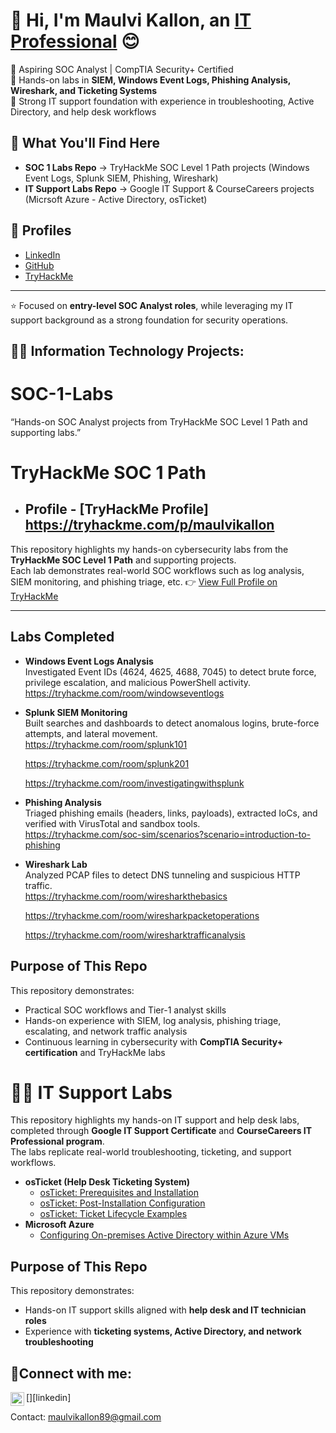 # 👋 Hi, I'm Maulvi Kallon, an <a href="https://linkedin.com/in/Josh">IT Professional</a> 😊 </h1>


🔹 Aspiring SOC Analyst | CompTIA Security+ Certified  
🔹 Hands-on labs in **SIEM, Windows Event Logs, Phishing Analysis, Wireshark, and Ticketing Systems**  
🔹 Strong IT support foundation with experience in troubleshooting, Active Directory, and help desk workflows  

## 🚀 What You'll Find Here
- **SOC 1 Labs Repo** → TryHackMe SOC Level 1 Path projects (Windows Event Logs, Splunk SIEM, Phishing, Wireshark)  
- **IT Support Labs Repo** → Google IT Support & CourseCareers projects (Micrsoft Azure - Active Directory, osTicket)  

## 🔗 Profiles
- [LinkedIn](https://linkedin.com/in/maulvi-kallon-016392281)  
- [GitHub](https://github.com/maulvikallon)  
- [TryHackMe](https://tryhackme.com/p/maulvikallon)  
 

---
⭐ Focused on **entry-level SOC Analyst roles**, while leveraging my IT support background as a strong foundation for security operations.



<h2>👨‍💻 Information Technology Projects:</h2>


# SOC-1-Labs
“Hands-on SOC Analyst projects from TryHackMe SOC Level 1 Path and supporting labs.”

# TryHackMe SOC 1 Path 
- ## Profile  - [TryHackMe Profile] https://tryhackme.com/p/maulvikallon


This repository highlights my hands-on cybersecurity labs from the **TryHackMe SOC Level 1 Path** and supporting projects.  
Each lab demonstrates real-world SOC workflows such as log analysis, SIEM monitoring, and phishing triage, etc. 👉 [View Full Profile on TryHackMe](https://tryhackme.com/p/maulvikallon)

---

## Labs Completed

- **Windows Event Logs Analysis**  
  Investigated Event IDs (4624, 4625, 4688, 7045) to detect brute force, privilege escalation, and malicious PowerShell activity.  
  https://tryhackme.com/room/windowseventlogs 
- **Splunk SIEM Monitoring**  
  Built searches and dashboards to detect anomalous logins, brute-force attempts, and lateral movement.  
  https://tryhackme.com/room/splunk101

   https://tryhackme.com/room/splunk201

   https://tryhackme.com/room/investigatingwithsplunk

- **Phishing Analysis**  
  Triaged phishing emails (headers, links, payloads), extracted IoCs, and verified with VirusTotal and sandbox tools.  
  https://tryhackme.com/soc-sim/scenarios?scenario=introduction-to-phishing

- **Wireshark Lab**  
  Analyzed PCAP files to detect DNS tunneling and suspicious HTTP traffic.  
  https://tryhackme.com/room/wiresharkthebasics

  https://tryhackme.com/room/wiresharkpacketoperations

  https://tryhackme.com/room/wiresharktrafficanalysis


## Purpose of This Repo
This repository demonstrates:
- Practical SOC workflows and Tier-1 analyst skills  
- Hands-on experience with SIEM, log analysis, phishing triage, escalating, and network traffic analysis   
- Continuous learning in cybersecurity with **CompTIA Security+ certification** and TryHackMe labs








# 👨‍💻 IT Support Labs

This repository highlights my hands-on IT support and help desk labs, completed through **Google IT Support Certificate** and **CourseCareers IT Professional program**.  
The labs replicate real-world troubleshooting, ticketing, and support workflows.


- <b>osTicket (Help Desk Ticketing System)</b>
  - [osTicket: Prerequisites and Installation](https://github.com/maulvikallon/osticket-prereqs)
  - [osTicket: Post-Installation Configuration](https://github.com/maulvikallon/post-install-config)
  - [osTicket: Ticket Lifecycle Examples](https://github.com/maulvikallon/ticket-lifecycle)
- <b>Microsoft Azure</b>
  - [Configuring On-premises Active Directory within Azure VMs](https://github.com/maulvikallon/configure-ad)



## Purpose of This Repo
This repository demonstrates:
- Hands-on IT support skills aligned with **help desk and IT technician roles**  
- Experience with **ticketing systems, Active Directory, and network troubleshooting**
  

<h2>🤳Connect with me:</h2>

[<img align="left" alt="Josh | LinkedIn" width="22px" src="https://cdn.jsdelivr.net/npm/simple-icons@v3/icons/linkedin.svg" />][linkedin]



Contact: maulvikallon89@gmail.com
